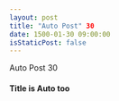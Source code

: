 ```yaml
---
layout: post
title: "Auto Post" 30
date: 1500-01-30 09:00:00
isStaticPost: false
---
```

Auto Post 30
#### Title is Auto too